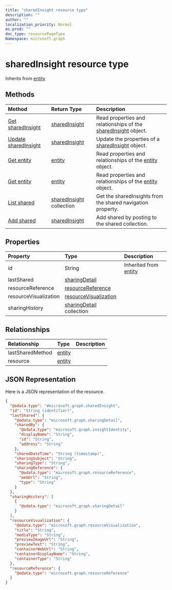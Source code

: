 ```yaml
---
title: "sharedInsight resource type"
description: ""
author: ""
localization_priority: Normal
ms.prod: ""
doc_type: resourcePageType
Namespace: microsoft.graph
---
```



# sharedInsight resource type




Inherits from [entity](../resources/entity.md)

## Methods
|Method|Return Type|Description|
|:---|:---|:---|
|[Get sharedInsight](../api/sharedinsight-get.md)|[sharedInsight](../resources/sharedInsight.md)|Read properties and relationships of the [sharedInsight](../resources/sharedinsight.md) object.|
|[Update sharedInsight](../api/sharedinsight-update.md)|[sharedInsight](../resources/sharedInsight.md)|Update the properties of a [sharedInsight](../resources/sharedinsight.md) object.|
|[Get entity](../api/entity-get.md)|[entity](../resources/entity.md)|Read properties and relationships of the [entity](../resources/entity.md) object.|
|[Get entity](../api/entity-get.md)|[entity](../resources/entity.md)|Read properties and relationships of the [entity](../resources/entity.md) object.|
|[List shared](../api/officegraphinsights-list-shared.md)|[sharedInsight](../resources/sharedInsight.md) collection|Get the sharedInsights from the shared navigation property.|
|[Add shared](../api/officegraphinsights-post-shared.md)|[sharedInsight](../resources/sharedInsight.md)|Add shared by posting to the shared collection.|

## Properties
|Property|Type|Description|
|:---|:---|:---|
|id|String| Inherited from [entity](../resources/entity.md)|
|lastShared|[sharingDetail](../resources/sharingDetail.md)||
|resourceReference|[resourceReference](../resources/resourceReference.md)||
|resourceVisualization|[resourceVisualization](../resources/resourceVisualization.md)||
|sharingHistory|[sharingDetail](../resources/sharingDetail.md) collection||

## Relationships
|Relationship|Type|Description|
|:---|:---|:---|
|lastSharedMethod|[entity](../resources/entity.md)||
|resource|[entity](../resources/entity.md)||

## JSON Representation
Here is a JSON representation of the resource.
<!-- {
  "blockType": "resource",
  "keyProperty": "id",
  "@odata.type": "microsoft.graph.sharedInsight",
  "baseType": "microsoft.graph.entity",
  "openType": false
}
-->
``` json
{
  "@odata.type": "#microsoft.graph.sharedInsight",
  "id": "String (identifier)",
  "lastShared": {
    "@odata.type": "microsoft.graph.sharingDetail",
    "sharedBy": {
      "@odata.type": "microsoft.graph.insightIdentity",
      "displayName": "String",
      "id": "String",
      "address": "String"
    },
    "sharedDateTime": "String (timestamp)",
    "sharingSubject": "String",
    "sharingType": "String",
    "sharingReference": {
      "@odata.type": "microsoft.graph.resourceReference",
      "webUrl": "String",
      "type": "String"
    }
  },
  "sharingHistory": [
    {
      "@odata.type": "microsoft.graph.sharingDetail"
    }
  ],
  "resourceVisualization": {
    "@odata.type": "microsoft.graph.resourceVisualization",
    "title": "String",
    "mediaType": "String",
    "previewImageUrl": "String",
    "previewText": "String",
    "containerWebUrl": "String",
    "containerDisplayName": "String",
    "containerType": "String"
  },
  "resourceReference": {
    "@odata.type": "microsoft.graph.resourceReference"
  }
}
```

